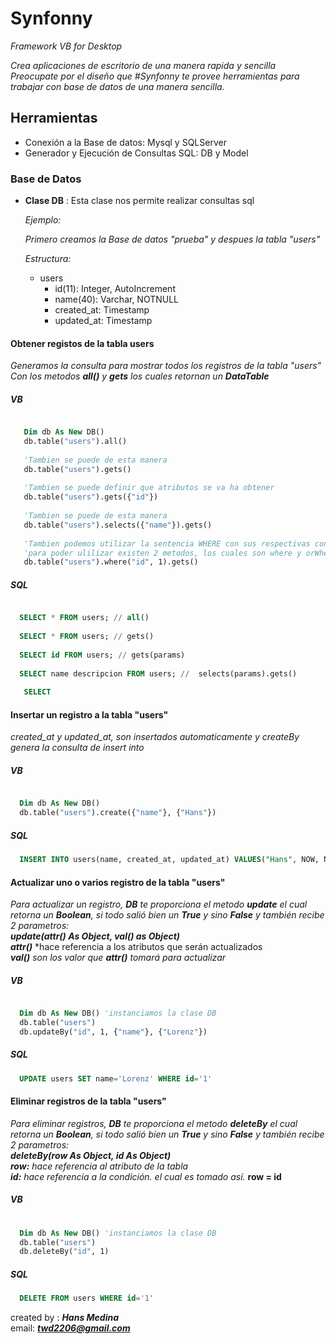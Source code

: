 # Synfonny
*Framework  VB for Desktop*

*Crea aplicaciones de escritorio de una manera rapida y sencilla
Preocupate por el diseño que #Synfonny te provee herramientas para 
trabajar con base de datos de una manera sencilla.*


## Herramientas
  
  * Conexión a la Base de datos: Mysql y SQLServer
  * Generador y Ejecución de Consultas SQL: DB y Model
  
  
### Base de Datos
  
  * **Clase DB** : Esta clase nos permite realizar consultas sql
    
    *Ejemplo:*
    
    *Primero creamos la Base de datos "prueba" y despues la tabla "users"*
    
    *Estructura:*
    
    * users 
       * id(11): Integer, AutoIncrement
       * name(40): Varchar, NOTNULL
       * created_at: Timestamp
       * updated_at: Timestamp
    
  #### Obtener registos de la tabla users
  
  _Generamos la consulta para mostrar todos los registros de la tabla "users" <br/> 
  Con los metodos **all()** y **gets** los cuales retornan un **DataTable**_
  ##### VB
     
```vb

   Dim db As New DB()
   db.table("users").all()
  
   'Tambien se puede de esta manera
   db.table("users").gets()
   
   'Tambien se puede definir que atributos se va ha obtener
   db.table("users").gets({"id"})
     
   'Tambien se puede de esta manera
   db.table("users").selects({"name"}).gets()
     
   'Tambien podemos utilizar la sentencia WHERE con sus respectivas condiciones logicas como AND y OR
   'para poder ulilizar existen 2 metodos, los cuales son where y orWhere
   db.table("users").where("id", 1).gets()

```
     
  ##### SQL
```sql

  SELECT * FROM users; // all()
  
  SELECT * FROM users; // gets()
   
  SELECT id FROM users; // gets(params)
     
  SELECT name descripcion FROM users; //  selects(params).gets()
    
   SELECT 
```
  #### Insertar un registro a la tabla "users"
    
  *created_at y updated_at, son insertados automaticamente y createBy genera la consulta de insert into*
  ##### VB
```vb

  Dim db As New DB()
  db.table("users").create({"name"}, {"Hans"})

```
    
  ##### SQL
```sql
  INSERT INTO users(name, created_at, updated_at) VALUES("Hans", NOW, NOW)
```
     
  #### Actualizar uno o varios registro de la tabla "users"
  
  *Para actualizar un registro, **DB** te proporciona el metodo **update** el cual
  retorna un **Boolean**, si todo salió bien un **True** y sino **False** y también
  recibe 2 parametros:* <br/>
  ***update(attr() As Object, val() as Object)*** <br/>
  ***attr()*** *hace referencia a los atributos que serán actualizados <br/>
  ***val()*** *son los valor que **attr()** tomará para actualizar*
  ##### VB
```vb

  Dim db As New DB() 'instanciamos la clase DB
  db.table("users")
  db.updateBy("id", 1, {"name"}, {"Lorenz"})

```
     
  ##### SQL
```sql
  UPDATE users SET name='Lorenz' WHERE id='1'
```
 
  #### Eliminar registros de la tabla "users"
 
  _Para eliminar registros, ***DB*** te proporciona el metodo ***deleteBy*** el cual
  retorna un **Boolean**, si todo salió bien un **True** y sino **False** y también
  recibe 2 parametros:_ <br/>
  ***deleteBy(row As Object, id As Object)*** <br/>
  ***row:*** *hace referencia al atributo de la tabla* <br/>
  ***id:*** *hace referencia a la condición. el cual es tomado así.* **row = id** <br/>
 
  ##### VB
```vb
  
  Dim db As New DB() 'instanciamos la clase DB
  db.table("users")
  db.deleteBy("id", 1)

```
     
  ##### SQL
```sql
  DELETE FROM users WHERE id='1'
```
     
  
created by : ***Hans Medina*** <br/>
email: ***twd2206@gmail.com***
